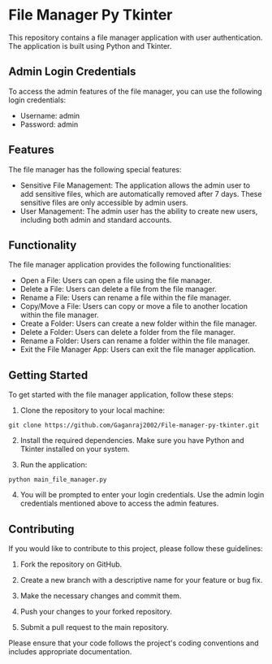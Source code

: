 # File Manager Py Tkinter

This repository contains a file manager application with user authentication. The application is built using Python and Tkinter.

## Admin Login Credentials

To access the admin features of the file manager, you can use the following login credentials:

- Username: admin
- Password: admin

## Features

The file manager has the following special features:

- Sensitive File Management: The application allows the admin user to add sensitive files, which are automatically removed after 7 days. These sensitive files are only accessible by admin users.
- User Management: The admin user has the ability to create new users, including both admin and standard accounts.

## Functionality

The file manager application provides the following functionalities:

- Open a File: Users can open a file using the file manager.
- Delete a File: Users can delete a file from the file manager.
- Rename a File: Users can rename a file within the file manager.
- Copy/Move a File: Users can copy or move a file to another location within the file manager.
- Create a Folder: Users can create a new folder within the file manager.
- Delete a Folder: Users can delete a folder from the file manager.
- Rename a Folder: Users can rename a folder within the file manager.
- Exit the File Manager App: Users can exit the file manager application.

## Getting Started

To get started with the file manager application, follow these steps:

1. Clone the repository to your local machine:

```
git clone https://github.com/Gaganraj2002/File-manager-py-tkinter.git
```

2. Install the required dependencies. Make sure you have Python and Tkinter installed on your system.

3. Run the application:

```
python main_file_manager.py
```

4. You will be prompted to enter your login credentials. Use the admin login credentials mentioned above to access the admin features.

## Contributing

If you would like to contribute to this project, please follow these guidelines:

1. Fork the repository on GitHub.

2. Create a new branch with a descriptive name for your feature or bug fix.

3. Make the necessary changes and commit them.

4. Push your changes to your forked repository.

5. Submit a pull request to the main repository.

Please ensure that your code follows the project's coding conventions and includes appropriate documentation.

